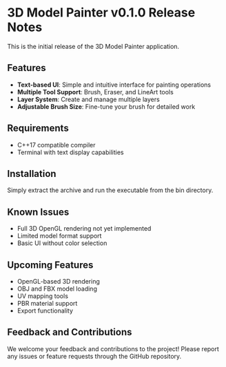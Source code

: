# 3D Model Painter v0.1.0 Release Notes

This is the initial release of the 3D Model Painter application.

## Features

- **Text-based UI**: Simple and intuitive interface for painting operations
- **Multiple Tool Support**: Brush, Eraser, and LineArt tools
- **Layer System**: Create and manage multiple layers
- **Adjustable Brush Size**: Fine-tune your brush for detailed work

## Requirements

- C++17 compatible compiler
- Terminal with text display capabilities

## Installation

Simply extract the archive and run the executable from the bin directory.

## Known Issues

- Full 3D OpenGL rendering not yet implemented
- Limited model format support
- Basic UI without color selection

## Upcoming Features

- OpenGL-based 3D rendering
- OBJ and FBX model loading
- UV mapping tools
- PBR material support
- Export functionality

## Feedback and Contributions

We welcome your feedback and contributions to the project! Please report any issues or feature requests through the GitHub repository.